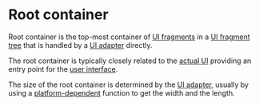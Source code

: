 # Root container

Root container is the top-most container of [UI fragments](def://) in a [UI fragment tree](def://) 
that is handled by a [UI adapter](def://) directly.

The root container is typically closely related to the [actual UI](def://) providing an entry point
for the [user interface](def://).

The size of the root container is determined by the [UI adapter](def://), usually by using a [platform-dependent](def://)
function to get the width and the length.